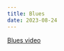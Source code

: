 ```yaml
---
title: Blues
date: 2023-08-24
---
```


[Blues video](https://youtu.be/oL6zUYXK5SY?si=v2ar6TfiX7cKDRAL)